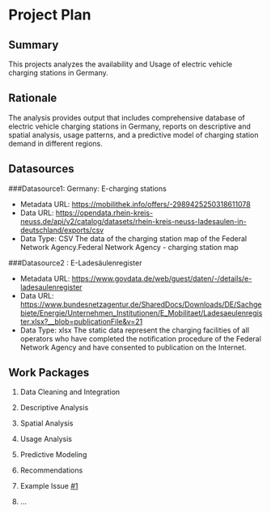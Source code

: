 # Project Plan

## Summary

This projects analyzes the availability and Usage of electric vehicle charging stations in Germany.

## Rationale
The analysis provides output that includes comprehensive database of electric vehicle charging stations in Germany, reports on descriptive and spatial analysis, usage patterns, and a predictive model of charging station demand in different regions.

## Datasources

###Datasource1: Germany: E-charging stations
* Metadata URL: https://mobilithek.info/offers/-2989425250318611078
* Data URL: https://opendata.rhein-kreis-neuss.de/api/v2/catalog/datasets/rhein-kreis-neuss-ladesaulen-in-deutschland/exports/csv
* Data Type: CSV
The data of the charging station map of the Federal Network Agency.Federal Network Agency - charging station map

###Datasource2 : E-Ladesäulenregister
* Metadata URL: https://www.govdata.de/web/guest/daten/-/details/e-ladesaulenregister
* Data URL: https://www.bundesnetzagentur.de/SharedDocs/Downloads/DE/Sachgebiete/Energie/Unternehmen_Institutionen/E_Mobilitaet/Ladesaeulenregister.xlsx?__blob=publicationFile&v=21
* Data Type: xlsx
The static data represent the charging facilities of all operators who have completed the notification procedure of the Federal Network Agency and have consented to publication on the Internet.

## Work Packages
1.  Data Cleaning and Integration
2.	Descriptive Analysis
3.	Spatial Analysis
4.	Usage Analysis
5.	Predictive Modeling
6.	Recommendations



1. Example Issue [#1][i1]
2. ...

[i1]: https://github.com/jvalue/2023-amse-template/issues/1
